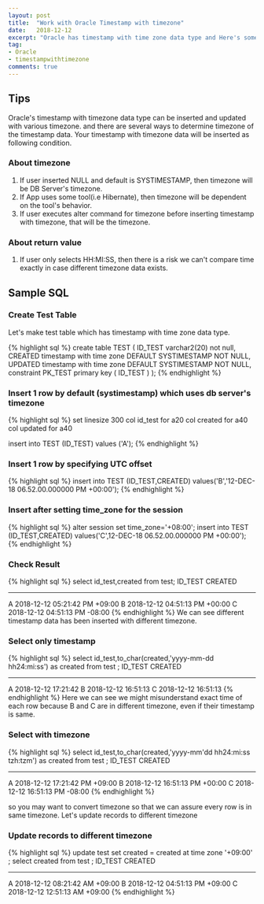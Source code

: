 ```yaml
---
layout: post
title:  "Work with Oracle Timestamp with timezone"
date:   2018-12-12
excerpt: "Oracle has timestamp with time zone data type and Here's some examples to understand difference between default, UTC offset, other time zone value "
tag:
- Oracle 
- timestampwithtimezone
comments: true
--- 
```


## Tips
Oracle's timestamp with timezone data type can be inserted and updated with various timezone. and there are several ways to determine timezone of the timestamp data. Your timestamp with timezone data will be inserted as following condition.

### About timezone
1) If user inserted NULL and default is SYSTIMESTAMP, then timezone will be DB Server's timezone.
2) If App uses some tool(i.e Hibernate), then timezone will be dependent on the tool's behavior.
3) If user executes alter command for timezone before inserting timestamp with timezone, that will be the timezone.

### About return value
1) If user only selects HH:MI:SS, then there is a risk we can't compare time exactly in case different timezone data exists.

## Sample SQL
### Create Test Table

Let's make test table which has timestamp with time zone data type.


{% highlight sql %}
create table TEST (
ID_TEST varchar2(20) not null,
CREATED timestamp with time zone DEFAULT SYSTIMESTAMP NOT NULL,
UPDATED timestamp with time zone DEFAULT SYSTIMESTAMP NOT NULL,
constraint PK_TEST primary key ( ID_TEST )
);
{% endhighlight %}

### Insert 1 row by default (systimestamp) which uses db server's timezone

{% highlight sql %}
set linesize 300
col id_test for a20
col created for a40
col updated for a40

insert into TEST (ID_TEST) values ('A');
{% endhighlight %}

### Insert 1 row by specifying UTC offset
{% highlight sql %}
insert into TEST (ID_TEST,CREATED) values('B','12-DEC-18 06.52.00.000000 PM +00:00');
{% endhighlight %}

### Insert after setting time_zone for the session
{% highlight sql %}
alter session set time_zone='+08:00';
insert into TEST (ID_TEST,CREATED) values('C',12-DEC-18 06.52.00.000000 PM +00:00');
{% endhighlight %}

### Check Result
{% highlight sql %}
select id_test,created from test;
ID_TEST        CREATED
-------------  --------------------------------
A              2018-12-12 05:21:42 PM +09:00
B              2018-12-12 04:51:13 PM +00:00
C              2018-12-12 04:51:13 PM -08:00
{% endhighlight %}
We can see different timestamp data has been inserted with different timezone.

### Select only timestamp
{% highlight sql %}
select id_test,to_char(created,'yyyy-mm-dd hh24:mi:ss') as created from test ;
ID_TEST        CREATED
-------------  --------------------------
A              2018-12-12 17:21:42
B              2018-12-12 16:51:13
C              2018-12-12 16:51:13
{% endhighlight %}
Here we can see we might misunderstand exact time of each row because B and C are in different timezone, even if their timestamp is same.

### Select with timezone
{% highlight sql %}
select id_test,to_char(created,'yyyy-mm'dd hh24:mi:ss tzh:tzm') as created from test ;
ID_TEST        CREATED
-------------  --------------------------------
A              2018-12-12 17:21:42 PM +09:00
B              2018-12-12 16:51:13 PM +00:00
C              2018-12-12 16:51:13 PM -08:00
{% endhighlight %}

so you may want to convert timezone so that we can assure every row is in same timezone.
Let's update records to different timezone

### Update records to different timezone
{% highlight sql %}
update test set created = created at time zone '+09:00' ;
select created from test ;
ID_TEST        CREATED
-------------  --------------------------------
A              2018-12-12 08:21:42 AM +09:00
B              2018-12-12 04:51:13 PM +09:00
C              2018-12-12 12:51:13 AM +09:00
{% endhighlight %}
